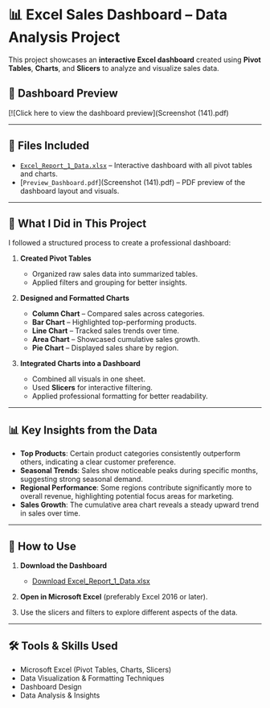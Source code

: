 

# 📊 Excel Sales Dashboard – Data Analysis Project

This project showcases an **interactive Excel dashboard** created using **Pivot Tables**, **Charts**, and **Slicers** to analyze and visualize sales data.

## 🔹 Dashboard Preview

[![Click here to view the dashboard preview](Screenshot (141).pdf)

---

## 📂 Files Included

* [`Excel_Report_1_Data.xlsx`](Excel_DashBoard_Report-2.xlsx) – Interactive dashboard with all pivot tables and charts.
* [`Preview_Dashboard.pdf`](Screenshot (141).pdf) – PDF preview of the dashboard layout and visuals.

---

## 📌 What I Did in This Project

I followed a structured process to create a professional dashboard:

1. **Created Pivot Tables**

   * Organized raw sales data into summarized tables.
   * Applied filters and grouping for better insights.

2. **Designed and Formatted Charts**

   * **Column Chart** – Compared sales across categories.
   * **Bar Chart** – Highlighted top-performing products.
   * **Line Chart** – Tracked sales trends over time.
   * **Area Chart** – Showcased cumulative sales growth.
   * **Pie Chart** – Displayed sales share by region.

3. **Integrated Charts into a Dashboard**

   * Combined all visuals in one sheet.
   * Used **Slicers** for interactive filtering.
   * Applied professional formatting for better readability.

---

## 📊 Key Insights from the Data

* **Top Products**: Certain product categories consistently outperform others, indicating a clear customer preference.
* **Seasonal Trends**: Sales show noticeable peaks during specific months, suggesting strong seasonal demand.
* **Regional Performance**: Some regions contribute significantly more to overall revenue, highlighting potential focus areas for marketing.
* **Sales Growth**: The cumulative area chart reveals a steady upward trend in sales over time.

---

## 🚀 How to Use

1. **Download the Dashboard**

   * [Download Excel\_Report\_1\_Data.xlsx](Excel_DashBoard_Report-2.xlsx)
2. **Open in Microsoft Excel** (preferably Excel 2016 or later).
3. Use the slicers and filters to explore different aspects of the data.

---

## 🛠 Tools & Skills Used

* Microsoft Excel (Pivot Tables, Charts, Slicers)
* Data Visualization & Formatting Techniques
* Dashboard Design
* Data Analysis & Insights


